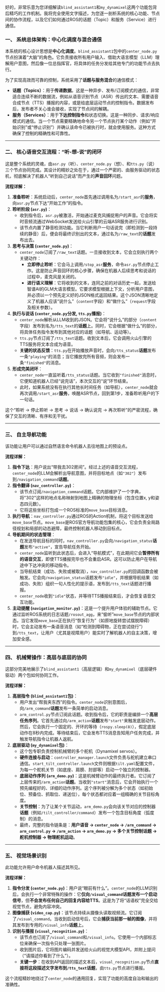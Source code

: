 好的，非常乐意为您详细解读`blind_assistant1`和`my_dynamixel`这两个功能包背后精巧的工作机制。我将完全使用文字描述，为您逐一剖析系统的核心功能、节点间的协作流程，以及它们如何通过ROS的话题（Topic）和服务（Service）进行通信。

### 一、 系统总体架构：中心化调度与混合通信

本系统的核心设计思想是**中心化调度**。`blind_assistant1`包中的`center_node.py`节点扮演着“大脑”的角色。它负责接收所有用户输入、借助大语言模型（LLM）理解用户意图，然后像一位总指挥官，将具体的任务分发给其他专门的功能节点去执行。

为了实现高效而可靠的控制，系统采用了**话题与服务混合**的通信模式：
*   **话题（Topics）**：用于**传递数据**。这是一种异步、发布/订阅模式的通信，非常适合连续不断的数据流，例如从语音识别节点（ASR）传出的文本、需要语音合成节点（TTS）播报的内容，或是给底层运动节点的控制指令。数据发布后，发布者不关心谁会接收，实现了节点间的解耦。
*   **服务（Services）**：用于**下达控制指令**和状态切换。这是一种同步、请求/响应模式的通信。当一个节点需要精确地命令另一个节点执行某个动作（例如“开始识别”或“停止识别”）并确认该命令已被执行时，就会使用服务。这种方式确保了控制的精确性和可靠性。

---

### 二、 核心语音交互流程：“听-想-说”的闭环

这是整个系统的灵魂，由`asr.py`（听）、`center_node.py`（想）、和`tts.py`（说）三个节点协同完成。其设计的精妙之处在于，通过一个严密的、由服务驱动的状态机，彻底解决了机器人“听到自己说话”而产生的**声音回环**问题。

**流程详解：**

1.  **准备聆听**：系统启动后，`center_node`首先通过调用名为`/start_asr`的**服务**，向`asr.py`节点下达“开始工作”的指令。
2.  **聆听阶段 (`asr.py`)**：
    *   收到指令后，`asr.py`被激活，开始通过麦克风捕捉用户的声音。它会将实时音频流通过WebSocket发送给火山引擎的云端ASR服务进行识别。
    *   该节点内置了静音检测功能。当它判断用户一句话说完（即检测到一段持续的静音）后，便会将最终识别出的文本，通过名为`/raw_text`的**话题**发布出去。
3.  **思考与决策 (`center_node.py`)**：
    *   `center_node`订阅了`/raw_text`话题。一旦接收到文本，它会立刻执行两个关键动作：
        *   **立即停止聆听**：它会马上调用`/stop_asr`**服务**，命令`asr.py`节点停止工作。这是防止声音回环的核心步骤，确保在机器人后续思考和说话的过程中，麦克风是关闭的。
        *   **进行语义理解**：它将收到的文本，连同之前的对话历史一起，发送给智谱AI的GLM大语言模型。它要求模型根据上下文，分析用户意图，并必须以一个预先定义好的JSON格式返回结果。这个JSON清晰地定义了机器人应该“说什么”（`content`字段）和“做什么”（`request`字段及相关参数）。
4.  **执行与说话 (`center_node.py`分发, `tts.py`播报)**：
    *   `center_node`解析从LLM收到的JSON。它会将“说什么”的部分（`content`字段）发布到名为`/tts_text`的**话题**上。同时，它会根据“做什么”的部分，将具体任务指令发布到其他对应的话题（如导航、运动等）。
    *   `tts.py`节点订阅了`/tts_text`话题。收到文本后，它会调用火山引擎的TTS服务将文本合成为语音。
    *   **关键的状态反馈**：`tts.py`在开始播放声音时，会向`/tts_status`**话题**发布一条`"playing"`的消息；当它播放完所有音频，则会发布一条`"finished"`的消息。
5.  **形成完美闭环**：
    *   `center_node`一直监听着`/tts_status`话题。当它收到`"finished"`消息时，它便知道机器人已经“说完话”，本次交互的“说”环节结束。
    *   此时，如果系统没有在执行其他长时间任务（如导航），`center_node`就会再次调用`/start_asr`**服务**，唤醒ASR节点，回到第1步，准备聆听用户的下一句话。

这个“聆听 -> 停止聆听 -> 思考 -> 说话 -> 确认说完 -> 再次聆听”的严密流程，确保了交互的清晰、有序和无干扰。

---

### 三、 自主导航功能

该功能让用户可以通过自然语言命令机器人去往地图上的预设点。

**流程详解：**

1.  **指令下达**：用户说出“带我去302房间”。经过上述的语音交互流程，`center_node`的LLM会解析出导航意图，并将目标地点（如`"302"`）发布到`/navigation_command`**话题**。
2.  **指令翻译 (`nav_controller.py`)**：
    *   该节点订阅`/navigation_command`话题。它内部维护了一个字典，将"302"这样的地点名称映射到地图上精确的物理坐标（包含位置x, y和姿态四元数）。
    *   它将这些坐标打包成一个ROS标准的`move_base`目标消息。
3.  **执行导航**：`nav_controller.py`通过ROS的Action机制，将这个目标发送给`move_base`节点。`move_base`是ROS官方导航功能包集的核心，它会负责全局路径规划和局部的动态避障，最终控制机器人移动到目标点。
4.  **导航期间的状态管理**：
    *   在发送导航目标的同时，`nav_controller.py`会向`/navigation_status`**话题**发布`"active"`，宣告导航任务开始。
    *   `center_node`监听到此状态后，会进入“导航模式”，在此期间它会**暂停所有的语音交互**，即使TTS播报完毕也不会重启ASR。这可以防止用户在导航途中下达冲突的移动指令。
    *   当导航结束（成功、失败或被取消），`nav_controller.py`的回调函数会被触发。它会向`/navigation_status`话题发布`"idle"`，并根据导航结果（如成功、失败）组织一句人性化的提示语，发布到`/tts_text`话题进行播报。
    *   `center_node`收到`"idle"`状态，并等待TTS播报结束后，才会恢复语音交互功能。
5.  **主动提醒 (`navigation_monitor.py`)**：这是一个提升用户体验的辅助节点。它通过监听ROS系统的日志话题`/rosout_agg`，来“偷听”`move_base`节点的内部状态。当它发现`move_base`正在执行“恢复行为”（如原地旋转尝试摆脱障碍）时，它会主动发布一条语音消息（如“检测到障碍物，正在尝试绕行”）到`/tts_text`，让用户（尤其是视障用户）能实时了解机器人的自主决策，增加安全感。

---

### 四、 机械臂操作：高层与底层的协同

这部分完美地展示了`blind_assistant1`（高层逻辑）和`my_dynamixel`（底层硬件驱动）两个包如何协同工作。

**流程详解：**

1.  **高层指令 (`blind_assistant1`包)**：
    *   用户发出“帮我夹东西”的指令。`center_node`识别意图后，向`/arm_command`**话题**发布一条简单的启动消息。
    *   `arm_control.py`节点订阅此话题。收到指令后，它的职责是编排一个**高层任务序列**。它首先通过向`/arm_action`**话题**发布`"start"`来触发底层动作。然后，它会执行一个固定的、开环的等待（`rospy.sleep(8)`），假定底层动作在8秒内完成。等待结束后，它会发布TTS消息告知用户任务完成，并触发导航指令让机器人返航。
2.  **底层驱动 (`my_dynamixel`包)**：
    *   这个包专职负责控制机械臂的多个舵机（Dynamixel servos）。
    *   **硬件连接与启动**：`controller_manager.launch`文件负责与舵机建立串口通信。`start_tilt_controller.launch`文件则根据`tilt.yaml`配置文件，为每一个舵机关节（如底座、肩膀、肘部等）启动一个独立的控制器。
    *   **底层动作序列 (`arm_demo.py`)**：这是机械臂动作的最终执行者。它订阅了上层传来的`/arm_action`**话题**。当收到`"start"`消息后，它会开始执行一个预先编程好的、详细的动作序列。这个序列被分解为多个状态（如初始位、预备位、抓取位、递送位），每个状态都对应着一组精确的关节目标角度。
    *   **关节控制**：为了让某个关节运动，`arm_demo.py`会向该关节对应的控制器**话题**（例如`/tilt_controller/command`）发布一个包含目标角度（弧度制）的消息。
    *   最终，完整的指令链条是：**用户语音 -> `center_node` -> `/arm_command` -> `arm_control.py` -> `/arm_action` -> `arm_demo.py` -> 多个关节控制话题 -> 舵机控制器 -> 物理舵机运动**。

---

### 五、 视觉场景识别

此功能允许用户命令机器人描述其所见。

**流程详解：**

1.  **指令分发 (`center_node.py`)**：用户说“眼前有什么”。`center_node`的LLM识别后，会执行一个非常特殊的操作：它**仅向`/visual_command`话题发布一个启动信号**，但**不会发布任何自己的回复内容给TTS**。这是为了将“话语权”完全交给视觉节点，避免内容冲突。
2.  **图像捕获 (`video_cap.py`)**：该节点持续从摄像头读取视频流。它订阅了`/visual_command`。当收到启动信号后，它会**捕获当前那一帧的图像**，并将其发布到专用的`/visual_info`**话题**上。
3.  **识别与播报 (`visual_recognition.py`)**：
    *   该节点也订阅了`/visual_command`和`/visual_info`。它使用一个内部标志位来确保一次指令只处理一张图片。
    *   收到图片后，它将图片编码并发送给火山的视觉大模型API，并附上提问（“请描述你看到了什么”）。
    *   **关键一步**：在收到API返回的描述文本后，`visual_recognition.py`节点**直接将这段描述文字发布到`/tts_text`话题**，由`tts.py`节点进行播报。

这个流程精妙地绕过了`center_node`的通用回复，实现了功能的高度自治和输出的准确性。